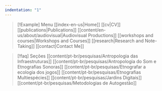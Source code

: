 ```yaml
---
indentation: "1"
---
```

> [!Example] Menu
> [[index-en-us|Home]]   [[cv|CV]]    [[publications|Publications]]   [[content/en-us/about/audiovisual|Audiovisual Productions]]    [[workshops and courses|Workshops and Courses]] 
> [[research|Research and Note-Taking]] [[contact|Contact Me]]




>[!faq] Seções
[[content/pt-br/pesquisas/Antropologia das Infraestruturas]] 
[[content/pt-br/pesquisas/Antropologia do Som e Etnografias Sonoras]] 
[[content/pt-br/pesquisas/Etnografar a ecologia dos jogos]] 
[[content/pt-br/pesquisas/Etnografias Multiespécies]]
[[content/pt-br/pesquisas/Jardins Digitais]]
[[content/pt-br/pesquisas/Metodologias de Autogestão]]



